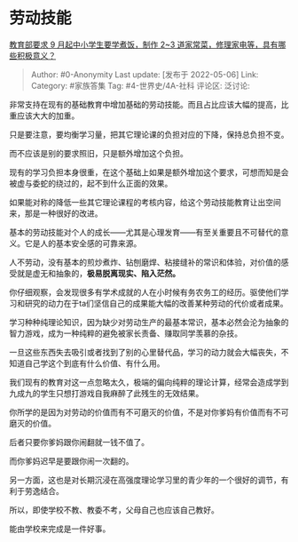 # 劳动技能
[教育部要求 9 月起中小学生要学煮饭，制作 2~3 道家常菜，修理家电等，具有哪些积极意义？](https://www.zhihu.com/question/531443999/answer/2472301817)

> Author: #0-Anonymity
> Last update: [发布于 2022-05-06]
> Link:
> Category: #家族答集
> Tag: #4-世界史/4A-社科
> 评论区:
> 泛讨论:

非常支持在现有的基础教育中增加基础的劳动技能。而且占比应该大幅的提高，比重应该大大的加重。

只是要注意，要均衡学习量，把其它理论课的负担对应的下降，保持总负担不变。

而不应该是别的要求照旧，只是额外增加这个负担。

现有的学习负担本身很重，在这个基础上如果是额外增加这个要求，可想而知是会被虚与委蛇的绕过的，起不到什么正面的效果。

如果能对称的降低一些其它理论课程的考核内容，给这个劳动技能教育让出空间来，那是一种很好的改进。

基本的劳动技能对个人的成长——尤其是心理发育——有至关重要且不可替代的意义。它是人的基本安全感的可靠来源。

人不劳动，没有基本的煎炒煮炸、钻刨磨焊、粘接缝补的常识和体验，对价值的感受就是虚无和抽象的，**极易脱离现实、陷入茫然。**

你仔细观察，会发现很多有学术成就的人在小时候有务农务工的经历。驱使他们学习和研究的动力在于ta们坚信自己的成果能大幅的改善某种劳动的代价或者成果。

学习种种纯理论知识，因为缺少对劳动生产的最基本常识，基本必然会沦为抽象的智力游戏，成为一种纯粹的避免被家长责备、赚取同学羡慕的杂技。

一旦这些东西失去吸引或者找到了别的心里替代品，学习的动力就会大幅丧失，不知道自己学这个到底有什么价值、有什么用。

我们现有的教育对这一点忽略太久，极端的偏向纯粹的理论计算，经常会造成学到九成九的学生只想打游戏自我麻醉了此残生的无效结果。

你所学的是因为对劳动的价值而有不可磨灭的价值，不是对你爹妈有价值而有不可磨灭的价值。

后者只要你爹妈跟你闹翻就一钱不值了。

而你爹妈迟早是要跟你闹一次翻的。

另一方面，这也是对长期沉浸在高强度理论学习里的青少年的一个很好的调节，有利于劳逸结合。

所以，即使学校不教、教委不考，父母自己也应该自己教好。

能由学校来完成是一件好事。
